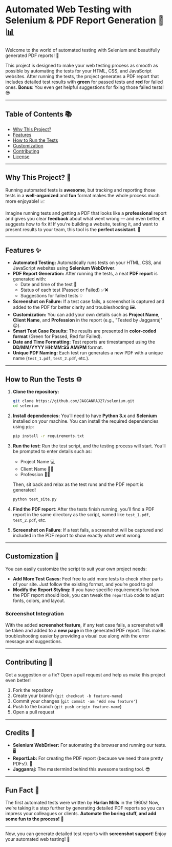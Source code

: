 # Automated Web Testing with Selenium & PDF Report Generation 🧪📊

Welcome to the world of automated testing with Selenium and beautifully generated PDF reports! 🚀

This project is designed to make your web testing process as smooth as possible by automating the tests for your HTML, CSS, and JavaScript websites. After running the tests, the project generates a PDF report that includes detailed test results with **green** for passed tests and **red** for failed ones. **Bonus**: You even get helpful suggestions for fixing those failed tests! 😎

---

## Table of Contents 📚

- [Why This Project?](#why-this-project)
- [Features](#features)
- [How to Run the Tests](#how-to-run-the-tests)
- [Customization](#customization)
- [Contributing](#contributing)
- [License](#license)

---

## Why This Project? 🤔

Running automated tests is **awesome**, but tracking and reporting those tests in a **well-organized** and **fun** format makes the whole process much more enjoyable! 📈

Imagine running tests and getting a PDF that looks like a **professional** report and gives you clear **feedback** about what went wrong — and even better, it suggests how to fix it! If you're building a website, testing it, and want to present results to your team, this tool is the **perfect assistant**. 🙌

---

## Features ✨

- **Automated Testing:** Automatically runs tests on your HTML, CSS, and JavaScript websites using **Selenium WebDriver**.
- **PDF Report Generation:** After running the tests, a neat **PDF report** is generated with:
  - Date and time of the test 📅
  - Status of each test (Passed or Failed) ✅❌
  - Suggestions for failed tests 💡
- **Screenshot on Failure:** If a test case fails, a screenshot is captured and added to the PDF for better clarity and troubleshooting 🖼️.
- **Customization:** You can add your own details such as **Project Name**, **Client Name**, and **Profession** in the report (e.g., "Tested by Jagganraj" 😉).
- **Smart Test Case Results:** The results are presented in **color-coded format** (Green for Passed, Red for Failed).
- **Date and Time Formatting:** Test reports are timestamped using the **DD/MM/YYYY HH:MM:SS AM/PM** format.
- **Unique PDF Naming:** Each test run generates a new PDF with a unique name (`test_1.pdf`, `test_2.pdf`, etc.).

---

## How to Run the Tests ⚙️

1. **Clone the repository:**
   ```bash
   git clone https://github.com/JAGGANRAJ27/selenium.git
   cd selenium
   ```

2. **Install dependencies:**
   You’ll need to have **Python 3.x** and **Selenium** installed on your machine. You can install the required dependencies using `pip`:

   ```bash
   pip install -r requirements.txt
   ```

3. **Run the test:**
   Run the test script, and the testing process will start. You’ll be prompted to enter details such as:
   - Project Name 💻
   - Client Name 👩‍💼
   - Profession 🧑‍🔧

   Then, sit back and relax as the test runs and the PDF report is generated!

   ```bash
   python test_site.py
   ```

4. **Find the PDF report**: After the tests finish running, you’ll find a PDF report in the same directory as the script, named like `test_1.pdf`, `test_2.pdf`, etc.

5. **Screenshot on Failure**: If a test fails, a screenshot will be captured and included in the PDF report to show exactly what went wrong.

---

## Customization 🎨

You can easily customize the script to suit your own project needs:

- **Add More Test Cases:** Feel free to add more tests to check other parts of your site. Just follow the existing format, and you’re good to go!
- **Modify the Report Styling:** If you have specific requirements for how the PDF report should look, you can tweak the `reportlab` code to adjust fonts, colors, and layout.

### Screenshot Integration

With the added **screenshot feature**, if any test case fails, a screenshot will be taken and added to a **new page** in the generated PDF report. This makes troubleshooting easier by providing a visual cue along with the error message and suggestions.

---

## Contributing 🤝

Got a suggestion or a fix? Open a pull request and help us make this project even better!

1. Fork the repository
2. Create your branch (`git checkout -b feature-name`)
3. Commit your changes (`git commit -am 'Add new feature'`)
4. Push to the branch (`git push origin feature-name`)
5. Open a pull request

---

## Credits 🙏

- **Selenium WebDriver:** For automating the browser and running our tests. 🖥️
- **ReportLab:** For creating the PDF report (because we need those pretty PDFs!). 📄
- **Jagganraj:** The mastermind behind this awesome testing tool. 😎

---

## Fun Fact 🎉

The first automated tests were written by **Harlan Mills** in the 1960s! Now, we’re taking it a step further by generating detailed PDF reports so you can impress your colleagues or clients. **Automate the boring stuff, and add some fun to the process!** 🎈

---

Now, you can generate detailed test reports with **screenshot support**! Enjoy your automated web testing! 🎉